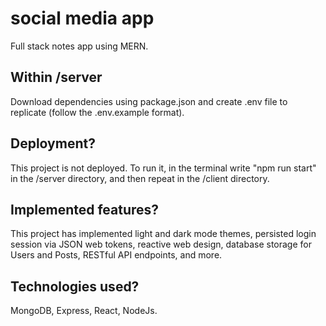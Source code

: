 # social media app
Full stack notes app using MERN.

## Within /server
Download dependencies using package.json and create .env file to replicate (follow the .env.example format).

## Deployment?
This project is not deployed. To run it, in the terminal write "npm run start" in the /server directory, and then repeat in the /client directory.

## Implemented features?
This project has implemented light and dark mode themes, persisted login session via JSON web tokens, reactive web design, database storage for Users and Posts, RESTful API endpoints, and more.

## Technologies used?
MongoDB, Express, React, NodeJs.
